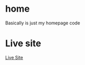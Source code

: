 # home
Basically is just my homepage code

# Live site
[Live Site](https://uniquelyelite.github.io/home/index.html)